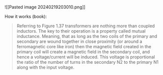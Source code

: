 ![[Pasted image 20240219203010.png]]

How it works (book):
>Referring to Figure 1.37 transformers are nothing more than coupled inductors. The key to their operation is a property called mutual inductance. Meaning, that as long as the two coils of the primary and secondary are wound together in close proximity (or around a ferromagnetic core like iron) then the magnetic field created in the primary coil will create a magnetic field in the secondary coil, and hence a voltage/current will be induced. This voltage is proportional the ratio of the number of turns in the secondary N2 to the primary N1 along with the input voltage.